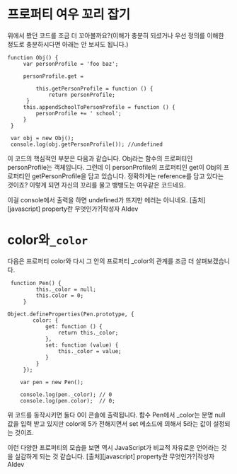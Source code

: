 # 프로퍼티 여우 꼬리 잡기

위에서 봤던 코드를 조금 더 꼬아볼까요?(이해가 충분히 되셨거나 우선 정의를 이해한 정도로 충분하시다면 아래는 안 보셔도 됩니다.)

```
function Obj() {
     var personProfile = 'foo baz';

     personProfile.get =

         this.getPersonProfile = function () {
             return personProfile;
      }
     this.appendSchoolToPersonProfile = function () {
         personProfile += ' school';
     }
 }

 var obj = new Obj();
 console.log(obj.getPersonProfile()); //undefined
```

이 코드의 핵심적인 부분은 다음과 같습니다. Obj라는 함수의 프로퍼티인 personProfile는 객체입니다. 그런데 이 personProfile의 프로퍼티인 get이 Obj의 프로퍼티인 getPersonProfile을 담고 있습니다. 정확하게는 reference를 담고 있다는 것이죠? 이렇게 되면 자신의 꼬리를 물고 뱅뱅도는 여우같은 코드네요.

이걸 console에서 출력을 하면 undefined가 뜨지만 에러는 아니네요.
[출처][javascript] property란 무엇인가?|작성자 AIdev

# color와`_color`

다음은 프로퍼티 color와 다시 그 안의 프로퍼티 \_color의 관계를 조금 더 살펴보겠습니다.

```
 function Pen() {
	     this._color = null;
	     this.color = 0;
	 }

Object.defineProperties(Pen.prototype, {
	    color: {
	        get: function () {
	            return this._color;
	        },
	        set: function (value) {
	            this._color = value;
	        }
	     }
	 });

	var pen = new Pen();

	console.log(pen._color); // 0
	console.log(pen.color);  // 0;
```

위 코드를 동작시키면 둘다 0이 콘솔에 출력됩니다. 함수 Pen에서 \_color는 분명 null값을 입력 받고 있지만 color에 5가 전해지면서 set 메소드에 의해서 5라는 값이 설정되는 것이죠.

이런 다양한 프로퍼티의 모습을 보면 역시 JavaScript가 비교적 자유로운 언어라는 것을 실감하게 되는 것 같습니다.
[출처][javascript] property란 무엇인가?|작성자 AIdev
